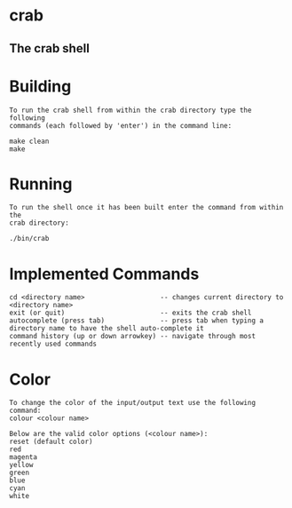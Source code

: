 # crab
## The crab shell

# Building
    To run the crab shell from within the crab directory type the following
    commands (each followed by 'enter') in the command line:

    make clean
    make

# Running
    To run the shell once it has been built enter the command from within the
    crab directory:

    ./bin/crab

# Implemented Commands
    cd <directory name>                   -- changes current directory to <directory name>
    exit (or quit)                        -- exits the crab shell
    autocomplete (press tab)              -- press tab when typing a directory name to have the shell auto-complete it
    command history (up or down arrowkey) -- navigate through most recently used commands

# Color
    To change the color of the input/output text use the following command:
    colour <colour name>

    Below are the valid color options (<colour name>):
    reset (default color)
    red
    magenta
    yellow
    green
    blue
    cyan
    white